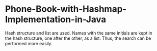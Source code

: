 # Phone-Book-with-Hashmap-Implementation-in-Java
Hash structure and list are used. Names with the same initials are kept in the hash structure, one after the other, as a list. Thus, the search can be performed more easily.

